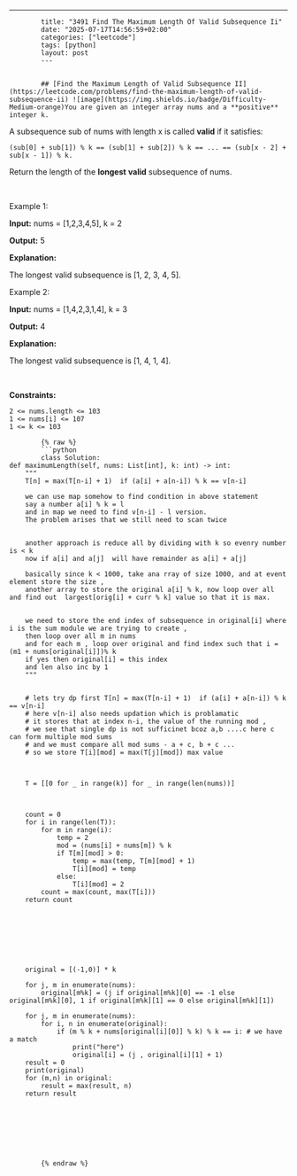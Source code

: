 ---
            title: "3491 Find The Maximum Length Of Valid Subsequence Ii"
            date: "2025-07-17T14:56:59+02:00"
            categories: ["leetcode"]
            tags: [python]
            layout: post
            ---
            

            ## [Find the Maximum Length of Valid Subsequence II](https://leetcode.com/problems/find-the-maximum-length-of-valid-subsequence-ii) ![image](https://img.shields.io/badge/Difficulty-Medium-orange)You are given an integer array nums and a **positive** integer k.

A subsequence sub of nums with length x is called **valid** if it satisfies:

	(sub[0] + sub[1]) % k == (sub[1] + sub[2]) % k == ... == (sub[x - 2] + sub[x - 1]) % k.

Return the length of the **longest** **valid** subsequence of nums.

 

Example 1:

**Input:** nums = [1,2,3,4,5], k = 2

**Output:** 5

**Explanation:**

The longest valid subsequence is [1, 2, 3, 4, 5].

Example 2:

**Input:** nums = [1,4,2,3,1,4], k = 3

**Output:** 4

**Explanation:**

The longest valid subsequence is [1, 4, 1, 4].

 

**Constraints:**

	2 <= nums.length <= 103
	1 <= nums[i] <= 107
	1 <= k <= 103

            {% raw %}
            ```python
            class Solution:
    def maximumLength(self, nums: List[int], k: int) -> int:
        """
        T[n] = max(T[n-i] + 1)  if (a[i] + a[n-i]) % k == v[n-i]

        we can use map somehow to find condition in above statement
        say a number a[i] % k = l
        and in map we need to find v[n-i] - l version.
        The problem arises that we still need to scan twice


        another approach is reduce all by dividing with k so evenry number is < k
        now if a[i] and a[j]  will have remainder as a[i] + a[j]

        basically since k < 1000, take ana rray of size 1000, and at event element store the size ,
        another array to store the original a[i] % k, now loop over all and find out  largest[orig[i] + curr % k] value so that it is max. 


        we need to store the end index of subsequence in original[i] where i is the sum module we are trying to create , 
        then loop over all m in nums
        and for each m , loop over original and find index such that i = (m1 + nums[original[i]])% k
        if yes then original[i] = this index
        and len also inc by 1
        """


        # lets try dp first T[n] = max(T[n-i] + 1)  if (a[i] + a[n-i]) % k == v[n-i] 
        # here v[n-i] also needs updation which is problamatic
        # it stores that at index n-i, the value of the running mod , 
        # we see that single dp is not sufficinet bcoz a,b ....c here c can form multiple mod sums
        # and we must compare all mod sums - a + c, b + c ...
        # so we store T[i][mod] = max(T[j][mod]) max value



        T = [[0 for _ in range(k)] for _ in range(len(nums))]


        
        count = 0
        for i in range(len(T)):
            for m in range(i):
                temp = 2
                mod = (nums[i] + nums[m]) % k
                if T[m][mod] > 0:
                    temp = max(temp, T[m][mod] + 1)
                    T[i][mod] = temp
                else:
                    T[i][mod] = 2
            count = max(count, max(T[i]))
        return count



            




        original = [(-1,0)] * k

        for j, m in enumerate(nums):
            original[m%k] = (j if original[m%k][0] == -1 else original[m%k][0], 1 if original[m%k][1] == 0 else original[m%k][1])

        for j, m in enumerate(nums):
            for i, n in enumerate(original):
                if (m % k + nums[original[i][0]] % k) % k == i: # we have a match
                    print("here")
                    original[i] = (j , original[i][1] + 1)
        result = 0
        print(original)
        for (m,n) in original:
            result = max(result, n)
        return result


        
                




            {% endraw %}
            